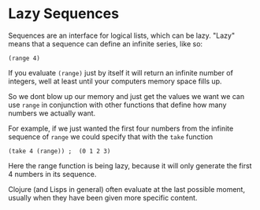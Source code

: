 # Lazy Sequences

Sequences are an interface for logical lists, which can be lazy.  "Lazy" means that a sequence can define an infinite series, like so:

```
(range 4)
```

If you evaluate `(range)` just by itself it will return an infinite number of integers, well at least until your computers memory space fills up.

So we dont blow up our memory and just get the values we want we can use `range` in conjunction with other functions that define how many numbers we actually want.

For example, if we just wanted the first four numbers from the infinite sequence of `range` we could specify that with the `take` function

```
(take 4 (range)) ;  (0 1 2 3)
```

Here the range function is being lazy, because it will only generate the first 4 numbers in its sequence.


Clojure (and Lisps in general) often evaluate at the last possible moment, usually when they have been given more specific content.
